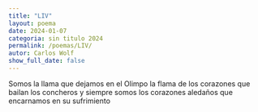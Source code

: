 ```yaml
---
title: "LIV"
layout: poema
date: 2024-01-07
categoria: sin titulo 2024
permalink: /poemas/LIV/
autor: Carlos Wolf
show_full_date: false
---
```

Somos la llama que dejamos en el Olimpo
la flama de los corazones que bailan los concheros
y siempre somos los corazones aledaños que encarnamos en su sufrimiento
